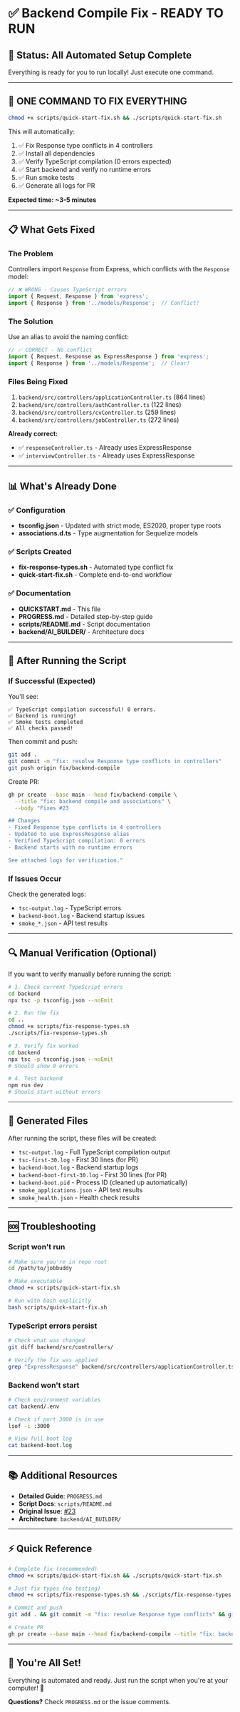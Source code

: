# ✅ Backend Compile Fix - READY TO RUN

## 🎯 Status: All Automated Setup Complete

Everything is ready for you to run locally! Just execute one command.

---

## 🚀 ONE COMMAND TO FIX EVERYTHING

```bash
chmod +x scripts/quick-start-fix.sh && ./scripts/quick-start-fix.sh
```

This will automatically:
1. ✅ Fix Response type conflicts in 4 controllers
2. ✅ Install all dependencies
3. ✅ Verify TypeScript compilation (0 errors expected)
4. ✅ Start backend and verify no runtime errors
5. ✅ Run smoke tests
6. ✅ Generate all logs for PR

**Expected time: ~3-5 minutes**

---

## 📋 What Gets Fixed

### The Problem
Controllers import `Response` from Express, which conflicts with the `Response` model:

```typescript
// ❌ WRONG - Causes TypeScript errors
import { Request, Response } from 'express';
import { Response } from '../models/Response';  // Conflict!
```

### The Solution
Use an alias to avoid the naming conflict:

```typescript
// ✅ CORRECT - No conflict
import { Request, Response as ExpressResponse } from 'express';
import { Response } from '../models/Response';  // Clear!
```

### Files Being Fixed
1. `backend/src/controllers/applicationController.ts` (864 lines)
2. `backend/src/controllers/authController.ts` (122 lines)
3. `backend/src/controllers/cvController.ts` (259 lines)
4. `backend/src/controllers/jobController.ts` (272 lines)

**Already correct:**
- ✅ `responseController.ts` - Already uses ExpressResponse
- ✅ `interviewController.ts` - Already uses ExpressResponse

---

## 📊 What's Already Done

### ✅ Configuration
- **tsconfig.json** - Updated with strict mode, ES2020, proper type roots
- **associations.d.ts** - Type augmentation for Sequelize models

### ✅ Scripts Created
- **fix-response-types.sh** - Automated type conflict fix
- **quick-start-fix.sh** - Complete end-to-end workflow

### ✅ Documentation
- **QUICKSTART.md** - This file
- **PROGRESS.md** - Detailed step-by-step guide
- **scripts/README.md** - Script documentation
- **backend/AI_BUILDER/** - Architecture docs

---

## 🎯 After Running the Script

### If Successful (Expected)
You'll see:
```
✅ TypeScript compilation successful! 0 errors.
✅ Backend is running!
✅ Smoke tests completed
✅ All checks passed!
```

Then commit and push:
```bash
git add .
git commit -m "fix: resolve Response type conflicts in controllers"
git push origin fix/backend-compile
```

Create PR:
```bash
gh pr create --base main --head fix/backend-compile \
  --title "fix: backend compile and associations" \
  --body "Fixes #23

## Changes
- Fixed Response type conflicts in 4 controllers
- Updated to use ExpressResponse alias
- Verified TypeScript compilation: 0 errors
- Backend starts with no runtime errors

See attached logs for verification."
```

### If Issues Occur
Check the generated logs:
- `tsc-output.log` - TypeScript errors
- `backend-boot.log` - Backend startup issues
- `smoke_*.json` - API test results

---

## 🔍 Manual Verification (Optional)

If you want to verify manually before running the script:

```bash
# 1. Check current TypeScript errors
cd backend
npx tsc -p tsconfig.json --noEmit

# 2. Run the fix
cd ..
chmod +x scripts/fix-response-types.sh
./scripts/fix-response-types.sh

# 3. Verify fix worked
cd backend
npx tsc -p tsconfig.json --noEmit
# Should show 0 errors

# 4. Test backend
npm run dev
# Should start without errors
```

---

## 📁 Generated Files

After running the script, these files will be created:
- `tsc-output.log` - Full TypeScript compilation output
- `tsc-first-30.log` - First 30 lines (for PR)
- `backend-boot.log` - Backend startup logs
- `backend-boot-first-30.log` - First 30 lines (for PR)
- `backend-boot.pid` - Process ID (cleaned up automatically)
- `smoke_applications.json` - API test results
- `smoke_health.json` - Health check results

---

## 🆘 Troubleshooting

### Script won't run
```bash
# Make sure you're in repo root
cd /path/to/jobbuddy

# Make executable
chmod +x scripts/quick-start-fix.sh

# Run with bash explicitly
bash scripts/quick-start-fix.sh
```

### TypeScript errors persist
```bash
# Check what was changed
git diff backend/src/controllers/

# Verify the fix was applied
grep "ExpressResponse" backend/src/controllers/applicationController.ts
```

### Backend won't start
```bash
# Check environment variables
cat backend/.env

# Check if port 3000 is in use
lsof -i :3000

# View full boot log
cat backend-boot.log
```

---

## 📚 Additional Resources

- **Detailed Guide**: `PROGRESS.md`
- **Script Docs**: `scripts/README.md`
- **Original Issue**: [#23](https://github.com/dannythehat/jobbuddy/issues/23)
- **Architecture**: `backend/AI_BUILDER/`

---

## ⚡ Quick Reference

```bash
# Complete fix (recommended)
chmod +x scripts/quick-start-fix.sh && ./scripts/quick-start-fix.sh

# Just fix types (no testing)
chmod +x scripts/fix-response-types.sh && ./scripts/fix-response-types.sh

# Commit and push
git add . && git commit -m "fix: resolve Response type conflicts" && git push origin fix/backend-compile

# Create PR
gh pr create --base main --head fix/backend-compile --title "fix: backend compile and associations" --body "Fixes #23"
```

---

## 🎉 You're All Set!

Everything is automated and ready. Just run the script when you're at your computer! 🚀

**Questions?** Check `PROGRESS.md` or the issue comments.
